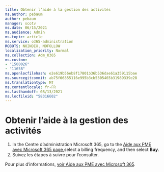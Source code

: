 ```yaml
---
title: Obtenir l’aide à la gestion des activités
ms.author: pebaum
author: pebaum
manager: scotv
ms.date: 06/15/2021
ms.audience: Admin
ms.topic: article
ms.service: o365-administration
ROBOTS: NOINDEX, NOFOLLOW
localization_priority: Normal
ms.collection: Adm_O365
ms.custom:
- "1500026"
- "11658"
ms.openlocfilehash: e2e619b56eb8f17801b36b536dae61a359115bae
ms.sourcegitcommit: ab75f66355116e995b3cb5505465b31989339e28
ms.translationtype: MT
ms.contentlocale: fr-FR
ms.lasthandoff: 08/13/2021
ms.locfileid: "58316602"
---
```

# <a name="get-business-assist"></a>Obtenir l’aide à la gestion des activités

1. In the Centre d’administration Microsoft 365, go to the [Aide aux PME avec Microsoft 365 page,](https://go.microsoft.com/fwlink/p/?linkid=2158423)select a billing frequency, and then select **Buy**.
2. Suivez les étapes à suivre pour l’consulter.

Pour plus d’informations, [voir Aide aux PME avec Microsoft 365](https://docs.microsoft.com/microsoft-365/admin/misc/business-assist).